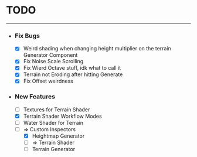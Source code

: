 ﻿# __TODO__

___

* ### Fix Bugs
  * [x] Weird shading when changing height multiplier on the terrain Generator Component
  * [x] Fix Noise Scale Scrolling
  * [x] Fix Wierd Octave stuff, idk what to call it
  * [x] Terrain not Eroding after hitting Generate
  * [x] Fix Offset weirdness

* ### New Features
  * [ ] Textures for Terrain Shader
  * [x] Terrain Shader Workflow Modes
  * [ ] Water Shader for Terrain
  * [ ] => Custom Inspectors
    * [x] Heightmap Generator
    * [ ] => Terrain Shader
    * [ ] Terrain Generator
